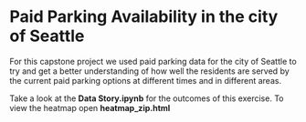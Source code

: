 # Paid Parking Availability in the city of Seattle

For this capstone project we used paid parking data for the city of Seattle to try and get a better understanding of how well the residents are served by the current paid parking options at different times and in different areas. 

Take a look at the **Data Story.ipynb** for the outcomes of this exercise. To view the heatmap open **heatmap_zip.html**
